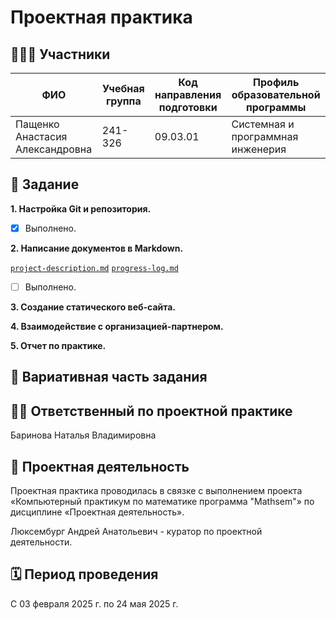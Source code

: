 # Проектная практика

## 🧑‍🤝‍🧑 Участники

| ФИО | Учебная группа | Код направления подготовки | Профиль образовательной программы |
|-----|----------------|-----------------------------|------------------------------------|
| Пащенко Анастасия Александровна | 241-326 | 09.03.01 | Системная и программная инженерия |

## 📌 Задание

**1. Настройка Git и репозитория.**
- [x] Выполнено.

**2. Написание документов в Markdown.**

[`project-description.md`](./project-description.md)
[`progress-log.md`](./progress-log.md)

- [ ] Выполнено.

**3. Создание статического веб-сайта.**


**4. Взаимодействие с организацией-партнером.**


**5. Отчет по практике.**

## 🎲 Вариативная часть задания



## 🧑‍🏫 Ответственный по проектной практике

Баринова Наталья Владимировна

## 🎯 Проектная деятельность

Проектная практика проводилась в связке с выполнением проекта «Компьютерный практикум по математике программа "Mathsem"» по дисциплине «Проектная деятельность».

Люксембург Андрей Анатольевич - куратор по проектной деятельности.

## 🗓 Период проведения

С 03 февраля 2025 г. по 24 мая 2025 г.
